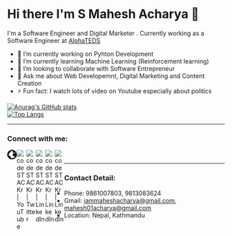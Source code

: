 # Hi there I'm S Mahesh Acharya 👋

I'm a Software Engineer and  Digital Marketer . Currently working as a Software Engineer at [AlphaTEDS](https://alphateds.com)


- 🔭 I’m currently working on Pyhton Development
- 🌱 I’m currently learning Machine Learning (Reinforcement learning)
- 👯 I’m looking to collaborate with Software Entrepreneur
- 💬 Ask me about Web Developemnt, Digital Marketing and Content Creation
- ⚡ Fun fact: I watch lots of video on Youtube especially about politics

[![Anurag's GitHub stats](https://github-readme-stats.vercel.app/api?username=smaheshacharya&theme=buefy&show_icons=true)](https://github.com/anuraghazra/github-readme-stats)
</br>
[![Top Langs](https://github-readme-stats.vercel.app/api/top-langs/?username=smaheshacharya&layout=compact)](https://github.com/anuraghazra/github-readme-stats)



___

### Connect with me:

[<img align="left" alt="codeSTACKr.com" width="22px" src="https://raw.githubusercontent.com/iconic/open-iconic/master/svg/globe.svg" />][website]
[<img align="left" alt="codeSTACKr | YouTube" width="22px" src="https://cdn.jsdelivr.net/npm/simple-icons@v3/icons/youtube.svg" />][youtube]
[<img align="left" alt="codeSTACKr | Twitter" width="22px" src="https://cdn.jsdelivr.net/npm/simple-icons@v3/icons/twitter.svg" />][twitter]
[<img align="left" alt="codeSTACKr | LinkedIn" width="22px" src="https://cdn.jsdelivr.net/npm/simple-icons@v3/icons/linkedin.svg" />][linkedin]
[<img align="left" alt="codeSTACKr | LinkedIn" width="22px" src="https://cdn.jsdelivr.net/npm/simple-icons@v3/icons/instagram.svg" />][instagram]
[<img align="left" alt="codeSTACKr | LinkedIn" width="22px" src="https://cdn.jsdelivr.net/npm/simple-icons@v3/icons/facebook.svg" />][facebook]
<br />
___


### Contact Detail:

- Phone: 9861007803, 9813083624
- Gmail: iammaheshacharya@gmail.com, mahesh01acharya@gmail.com
- Location: Nepal, Kathmandu


[website]: https://mahesha.com.np
[twitter]: https://twitter.com/SMaheshAcharya1
[youtube]: https://www.youtube.com/channel/UCOQMLVJpc32HIiREkjVenyw
[linkedin]: https://www.linkedin.com/in/smaheshacharya/
[facebook]: https://www.facebook.com/acharyamaheshs/
[instagram]: https://www.instagram.com/smaheshacharya/


